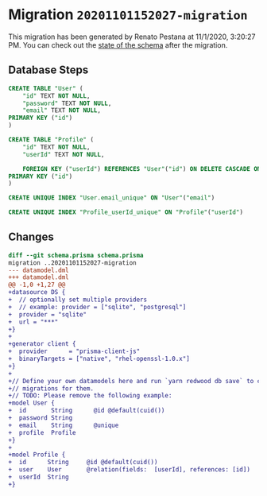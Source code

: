 # Migration `20201101152027-migration`

This migration has been generated by Renato Pestana at 11/1/2020, 3:20:27 PM.
You can check out the [state of the schema](./schema.prisma) after the migration.

## Database Steps

```sql
CREATE TABLE "User" (
    "id" TEXT NOT NULL,
    "password" TEXT NOT NULL,
    "email" TEXT NOT NULL,
PRIMARY KEY ("id")
)

CREATE TABLE "Profile" (
    "id" TEXT NOT NULL,
    "userId" TEXT NOT NULL,

    FOREIGN KEY ("userId") REFERENCES "User"("id") ON DELETE CASCADE ON UPDATE CASCADE,
PRIMARY KEY ("id")
)

CREATE UNIQUE INDEX "User.email_unique" ON "User"("email")

CREATE UNIQUE INDEX "Profile_userId_unique" ON "Profile"("userId")
```

## Changes

```diff
diff --git schema.prisma schema.prisma
migration ..20201101152027-migration
--- datamodel.dml
+++ datamodel.dml
@@ -1,0 +1,27 @@
+datasource DS {
+  // optionally set multiple providers
+  // example: provider = ["sqlite", "postgresql"]
+  provider = "sqlite"
+  url = "***"
+}
+
+generator client {
+  provider      = "prisma-client-js"
+  binaryTargets = ["native", "rhel-openssl-1.0.x"]
+}
+
+// Define your own datamodels here and run `yarn redwood db save` to create
+// migrations for them.
+// TODO: Please remove the following example:
+model User {
+  id       String      @id @default(cuid())
+  password String
+  email    String      @unique
+  profile  Profile
+}
+
+model Profile {
+  id      String     @id @default(cuid())
+  user    User       @relation(fields:  [userId], references: [id])
+  userId  String
+}
```


